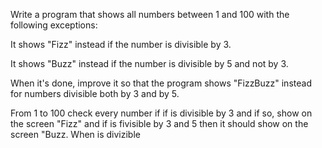 Write a program that shows all numbers between 1 and 100 with the following exceptions:

It shows "Fizz" instead if the number is divisible by 3.

It shows "Buzz" instead if the number is divisible by 5 and not by 3.

When it's done, improve it so that the program shows "FizzBuzz" instead for numbers divisible both by 3 and by 5.

From 1 to 100 check every number if if is divisible by 3 and if so, show on the screen "Fizz" and if is fivisible by 3 and 5 then it should show on the screen "Buzz. When is divizible
